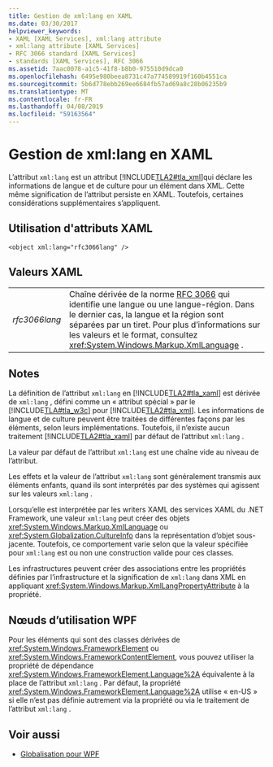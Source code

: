 ```yaml
---
title: Gestion de xml:lang en XAML
ms.date: 03/30/2017
helpviewer_keywords:
- XAML [XAML Services], xml:lang attribute
- xml:lang attribute [XAML Services]
- RFC 3066 standard [XAML Services]
- standards [XAML Services], RFC 3066
ms.assetid: 7aac0078-a1c5-41f8-b8b0-975510d9dca0
ms.openlocfilehash: 6495e980beea8731c47a774589919f160b4551ca
ms.sourcegitcommit: 5b6d778ebb269ee6684fb57ad69a8c28b06235b9
ms.translationtype: MT
ms.contentlocale: fr-FR
ms.lasthandoff: 04/08/2019
ms.locfileid: "59163564"
---
```

# <a name="xmllang-handling-in-xaml"></a>Gestion de xml:lang en XAML
L’attribut `xml:lang` est un attribut [!INCLUDE[TLA2#tla_xml](../../../includes/tla2sharptla-xml-md.md)]qui déclare les informations de langue et de culture pour un élément dans XML. Cette même signification de l’attribut persiste en XAML. Toutefois, certaines considérations supplémentaires s’appliquent.  
  
## <a name="xaml-attribute-usage"></a>Utilisation d'attributs XAML  
  
```xaml  
<object xml:lang="rfc3066lang" />  
```  
  
## <a name="xaml-values"></a>Valeurs XAML  
  
|||  
|-|-|  
|*rfc3066lang*|Chaîne dérivée de la norme [RFC 3066](https://go.microsoft.com/fwlink/?LinkId=132454) qui identifie une langue ou une langue-région. Dans le dernier cas, la langue et la région sont séparées par un tiret. Pour plus d’informations sur les valeurs et le format, consultez <xref:System.Windows.Markup.XmlLanguage> .|  
  
## <a name="remarks"></a>Notes  
 La définition de l’attribut `xml:lang` en [!INCLUDE[TLA2#tla_xaml](../../../includes/tla2sharptla-xaml-md.md)] est dérivée de `xml:lang` , défini comme un « attribut spécial » par le [!INCLUDE[TLA#tla_w3c](../../../includes/tlasharptla-w3c-md.md)] pour [!INCLUDE[TLA2#tla_xml](../../../includes/tla2sharptla-xml-md.md)]. Les informations de langue et de culture peuvent être traitées de différentes façons par les éléments, selon leurs implémentations. Toutefois, il n’existe aucun traitement [!INCLUDE[TLA2#tla_xaml](../../../includes/tla2sharptla-xaml-md.md)] par défaut de l’attribut `xml:lang` .  
  
 La valeur par défaut de l’attribut `xml:lang` est une chaîne vide au niveau de l’attribut.  
  
 Les effets et la valeur de l’attribut `xml:lang` sont généralement transmis aux éléments enfants, quand ils sont interprétés par des systèmes qui agissent sur les valeurs `xml:lang` .  
  
 Lorsqu’elle est interprétée par les writers XAML des services XAML du .NET Framework, une valeur `xml:lang` peut créer des objets <xref:System.Windows.Markup.XmlLanguage> ou <xref:System.Globalization.CultureInfo> dans la représentation d’objet sous-jacente. Toutefois, ce comportement varie selon que la valeur spécifiée pour `xml:lang` est ou non une construction valide pour ces classes.  
  
 Les infrastructures peuvent créer des associations entre les propriétés définies par l’infrastructure et la signification de `xml:lang` dans XML en appliquant <xref:System.Windows.Markup.XmlLangPropertyAttribute> à la propriété.  
  
## <a name="wpf-usage-nodes"></a>Nœuds d’utilisation WPF  
 Pour les éléments qui sont des classes dérivées de <xref:System.Windows.FrameworkElement> ou <xref:System.Windows.FrameworkContentElement>, vous pouvez utiliser la propriété de dépendance <xref:System.Windows.FrameworkElement.Language%2A> équivalente à la place de l’attribut `xml:lang` . Par défaut, la propriété <xref:System.Windows.FrameworkElement.Language%2A> utilise « en-US » si elle n’est pas définie autrement via la propriété ou via le traitement de l’attribut `xml:lang` .  
  
## <a name="see-also"></a>Voir aussi

- [Globalisation pour WPF](../wpf/advanced/globalization-for-wpf.md)
